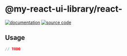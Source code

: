 # @my-react-ui-library/react-

[![documentation](https://img.shields.io/badge/%F0%9F%93%9C%20docs-page-blue.svg?style=for-the-badge)](https://ophelia-ui.github.com/pages/Ophelia-UI/react/?path=/docs/react-)
[![source code](https://img.shields.io/badge/source-code-brightgreen.svg?style=for-the-badge&logo=github&logoColor=white)](https://ophelia-ui.github.com/Ophelia-UI/react/tree/master/packages/)

## Usage

```javascript
// TODO
```

